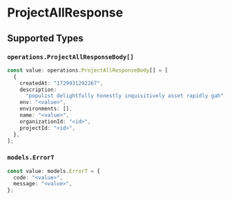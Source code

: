 # ProjectAllResponse


## Supported Types

### `operations.ProjectAllResponseBody[]`

```typescript
const value: operations.ProjectAllResponseBody[] = [
  {
    createdAt: "1729931292267",
    description:
      "populist delightfully honestly inquisitively asset rapidly gah",
    env: "<value>",
    environments: [],
    name: "<value>",
    organizationId: "<id>",
    projectId: "<id>",
  },
];
```

### `models.ErrorT`

```typescript
const value: models.ErrorT = {
  code: "<value>",
  message: "<value>",
};
```

